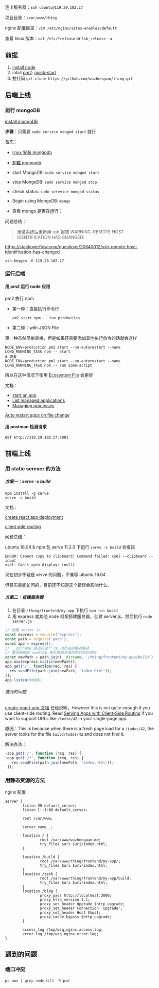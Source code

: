 连上服务器：`ssh ubuntu@119.29.102.27` 

项目目录：`/var/www/thing` 

nginx 配置目录：`vim /etc/nginx/sites-enables/default` 

查看 linux 版本：`cat /etc/*release` or `lsb_release -a` 

## 前提

1. [install node](https://github.com/nodesource/distributions)
2. intall [pm2](https://pm2.io): [quick-start](http://pm2.keymetrics.io/docs/usage/quick-start/)
3. 拉代码 `git clone https://github.com/wuzhenquan/thing.git`

## 后端上线

### 运行 mongoDB

[install mongoDB](https://docs.mongodb.com/guides/server/install/) 

**步骤**：只需要 `sudo service mongod start` 就行

备忘：

- [linux 安装 mongodb](https://docs.mongodb.com/manual/tutorial/install-mongodb-on-ubuntu/)

- [卸载 mongodb](https://docs.mongodb.com/manual/tutorial/install-mongodb-on-ubuntu/#uninstall-mongodb-community-edition)

- start MongoDB: `sudo service mongod start` 

- stop MongoDB: `sudo service mongod stop` 

- check status: `sudo serevice mongod status` 

- Begin using MongoDB: `mongo` 

- 查看 mongo 是否在运行：

问题总结：

> 重装系统后重新用 ssh 报错 WARNING: REMOTE HOST IDENTIFICATION HAS CHANGED!

https://stackoverflow.com/questions/20840012/ssh-remote-host-identification-has-changed

```shell
ssh-keygen -R 119.29.102.27
```

### 运行后端

#### 用 pm2 运行 node 应用

pm2 执行 npm

- 第一种：直接执行命令行

   `pm2 start npm -- run production  `

- 第二种：with JSON File

第一种虽然简单直接，但是如果还需要添加其他执行命令的话就会这样

```shell
NODE_ENV=production pm2 start --no-autorestart --name LONG_RUNNING_TASK npm -- start
# 或者
NODE_ENV=production pm2 start --no-autorestart --name LONG_RUNNING_TASK npm -- run some-script
```

所以在这种情况下使用 [Ecosystem File](https://pm2.keymetrics.io/docs/usage/application-declaration/) 会更好

文档：

- [start an app](http://pm2.keymetrics.io/docs/usage/quick-start/#start-an-app)
- [List managed applications](https://pm2.keymetrics.io/docs/usage/quick-start/#list-managed-applications)
- [Managing processes](https://pm2.keymetrics.io/docs/usage/quick-start/#start-an-app)

[Auto restart apps on file change](https://pm2.keymetrics.io/docs/usage/watch-and-restart/)

#### 用 postman 检测请求

```
GET http://119.29.102.27:3001
```

## 前端上线

### 用 static serever 的方法

##### 方案一：serve -s build

```shell
npm install -g serve
serve -s build
```

文档：

[create react app deployment](https://create-react-app.dev/docs/deployment/)

[client side routing](https://create-react-app.dev/docs/deployment/#serving-apps-with-client-side-routing)

问题总结：

ubuntu 18.04 & npm 包 serve 11.2.0 下运行 `serve -s build` 会报错

```
ERROR: Cannot copy to clipboard: Command failed: xsel --clipboard --input
xsel: Can't open display: (null)
```

现在初步怀疑是 serve 的问题，不兼容 ubuntu 18.04

但其实是能访问的，目前还不知道这个错误会影响什么。

##### 方案二：自建服务器

1. 在目录 `/thing/frontend/my-app` 下执行  `npm run build`
2. 用 express 或其他 node 框架搭建服务器，创建 server.js，然后执行 `node server.js`
  ```js
  // 创建 server.js
  const express = require('express');
  const path = require('path');
  const app = express();
  // __dirname 是运行这个 js 时所在的绝对路径
  // 重组获得的 newPath 表示静态资源所在的绝对路径
  const newPath = path.join(__dirname, '/thing/frontend/my-app/build')
  app.use(express.static(newPath));
  app.get('/', function(req, res) {
    res.sendFile(path.join(newPath, 'index.html'));
  });
  app.listen(9000);
  ```

###### 遇到的问题

[create-react-app 文档](https://create-react-app.dev/docs/deployment/#other-solutions) 已经说明，However this is not quite enough if you use client-side routing. Read [ Serving Apps with Client-Side Routing](https://create-react-app.dev/docs/deployment/#serving-apps-with-client-side-routing) if you want to support URLs like `/todos/42` in your single-page app.

原因：This is because when there is a fresh page load for a `/todos/42`, the server looks for the file `build/todos/42` and does not find it. 

解决办法：

```js
-app.get('/', function (req, res) {
+app.get('/*', function (req, res) {
   res.sendFile(path.join(newPath, 'index.html'));
 });
```

### 用静态资源的方法

nginx 配置

```nginx
server {
        listen 80 default_server;
        listen [::]:80 default_server;
    
        root /var/www;

        server_name _;

        location / {
                root /var/www/wuzhenquan.me;
                try_files $uri $uri/index.html;
        }

        location /build {
                root /var/www/thing/frontend/my-app/;
                try_files $uri $uri/index.html;
        }
        location /tech {
                root /var/www/thing/frontend/my-app/build;
                try_files $uri $uri/index.html;
        }
        location /blog {
                proxy_pass http://localhost:3000;
                proxy_http_version 1.1;
                proxy_set_header Upgrade $http_upgrade;
                proxy_set_header Connection 'upgrade';
                proxy_set_header Host $host;
                proxy_cache_bypass $http_upgrade;
        }

        access_log /tmp/wzq_nginx.access.log;
        error_log /tmp/wzq_nginx.error.log;
}
```

## 遇到的问题

### 端口冲突

`ps aux | grep node`  `kill -9 pid` 

